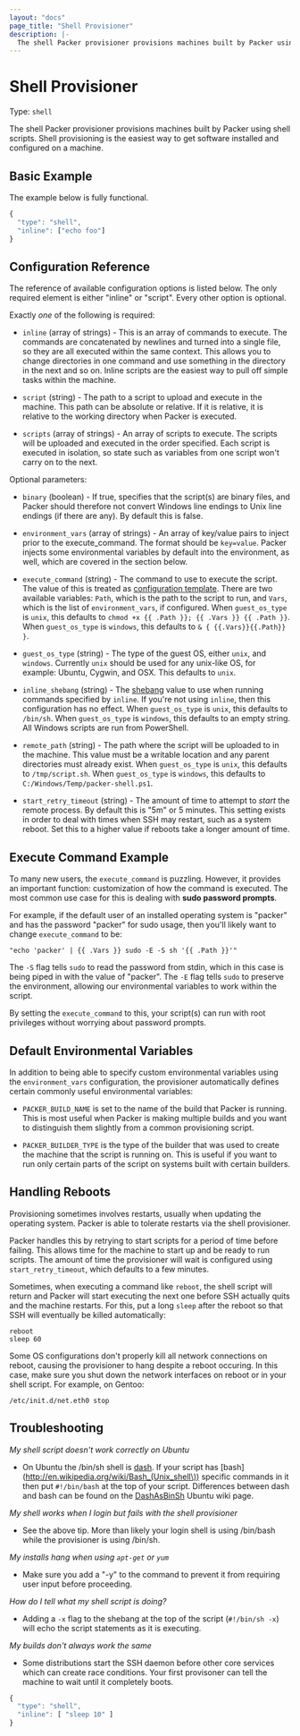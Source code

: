 ```yaml
---
layout: "docs"
page_title: "Shell Provisioner"
description: |-
  The shell Packer provisioner provisions machines built by Packer using shell scripts. Shell provisioning is the easiest way to get software installed and configured on a machine.
---
```


# Shell Provisioner

Type: `shell`

The shell Packer provisioner provisions machines built by Packer using shell scripts.
Shell provisioning is the easiest way to get software installed and configured
on a machine.

## Basic Example

The example below is fully functional.

```javascript
{
  "type": "shell",
  "inline": ["echo foo"]
}
```

## Configuration Reference

The reference of available configuration options is listed below. The only
required element is either "inline" or "script". Every other option is optional.

Exactly _one_ of the following is required:

* `inline` (array of strings) - This is an array of commands to execute.
  The commands are concatenated by newlines and turned into a single file,
  so they are all executed within the same context. This allows you to
  change directories in one command and use something in the directory in
  the next and so on. Inline scripts are the easiest way to pull off simple
  tasks within the machine.

* `script` (string) - The path to a script to upload and execute in the machine.
  This path can be absolute or relative. If it is relative, it is relative
  to the working directory when Packer is executed.

* `scripts` (array of strings) - An array of scripts to execute. The scripts
  will be uploaded and executed in the order specified. Each script is executed
  in isolation, so state such as variables from one script won't carry on to
  the next.

Optional parameters:

* `binary` (boolean) - If true, specifies that the script(s) are binary
   files, and Packer should therefore not convert Windows line endings to
   Unix line endings (if there are any). By default this is false.

* `environment_vars` (array of strings) - An array of key/value pairs
  to inject prior to the execute_command. The format should be
  `key=value`. Packer injects some environmental variables by default
  into the environment, as well, which are covered in the section below.

* `execute_command` (string) - The command to use to execute the script.
  The value of this is treated as [configuration template](/docs/templates/configuration-templates.html).
  There are two available variables: `Path`, which is
  the path to the script to run, and `Vars`, which is the list of
  `environment_vars`, if configured.
  When `guest_os_type` is `unix`, this defaults to `chmod +x {{ .Path }}; {{ .Vars }} {{ .Path }}`.
  When `guest_os_type` is `windows`, this defaults to `& { {{.Vars}}{{.Path}} }`.

* `guest_os_type` (string) - The type of the guest OS, either `unix`, and `windows`.
  Currently `unix` should be used for any unix-like OS, for example: Ubuntu,
  Cygwin, and OSX. This defaults to `unix`.

* `inline_shebang` (string) - The
  [shebang](http://en.wikipedia.org/wiki/Shebang_%28Unix%29) value to use when
  running commands specified by `inline`.
  If you're not using `inline`, then this configuration has no effect.
  When `guest_os_type` is `unix`, this defaults to `/bin/sh`.
  When `guest_os_type` is `windows`, this defaults to an empty string. All
  Windows scripts are run from PowerShell.

* `remote_path` (string) - The path where the script will be uploaded to
  in the machine. This value must be
  a writable location and any parent directories must already exist.
  When `guest_os_type` is `unix`, this defaults to `/tmp/script.sh`.
  When `guest_os_type` is `windows`, this defaults to
  `C:/Windows/Temp/packer-shell.ps1`.

* `start_retry_timeout` (string) - The amount of time to attempt to
  _start_ the remote process. By default this is "5m" or 5 minutes. This
  setting exists in order to deal with times when SSH may restart, such as
  a system reboot. Set this to a higher value if reboots take a longer
  amount of time.

## Execute Command Example

To many new users, the `execute_command` is puzzling. However, it provides
an important function: customization of how the command is executed. The
most common use case for this is dealing with **sudo password prompts**.

For example, if the default user of an installed operating system is "packer"
and has the password "packer" for sudo usage, then you'll likely want to
change `execute_command` to be:

```text
"echo 'packer' | {{ .Vars }} sudo -E -S sh '{{ .Path }}'"
```

The `-S` flag tells `sudo` to read the password from stdin, which in this
case is being piped in with the value of "packer". The `-E` flag tells `sudo`
to preserve the environment, allowing our environmental variables to work
within the script.

By setting the `execute_command` to this, your script(s) can run with
root privileges without worrying about password prompts.

## Default Environmental Variables

In addition to being able to specify custom environmental variables using
the `environment_vars` configuration, the provisioner automatically
defines certain commonly useful environmental variables:

* `PACKER_BUILD_NAME` is set to the name of the build that Packer is running.
  This is most useful when Packer is making multiple builds and you want to
  distinguish them slightly from a common provisioning script.

* `PACKER_BUILDER_TYPE` is the type of the builder that was used to create
  the machine that the script is running on. This is useful if you want to
  run only certain parts of the script on systems built with certain builders.

## Handling Reboots

Provisioning sometimes involves restarts, usually when updating the operating
system. Packer is able to tolerate restarts via the shell provisioner.

Packer handles this by retrying to start scripts for a period of time
before failing. This allows time for the machine to start up and be ready
to run scripts. The amount of time the provisioner will wait is configured
using `start_retry_timeout`, which defaults to a few minutes.

Sometimes, when executing a command like `reboot`, the shell script will
return and Packer will start executing the next one before SSH actually
quits and the machine restarts. For this, put a long `sleep` after the
reboot so that SSH will eventually be killed automatically:

```text
reboot
sleep 60
```

Some OS configurations don't properly kill all network connections on
reboot, causing the provisioner to hang despite a reboot occuring.
In this case, make sure you shut down the network interfaces
on reboot or in your shell script. For example, on Gentoo:

```text
/etc/init.d/net.eth0 stop
```

## Troubleshooting

*My shell script doesn't work correctly on Ubuntu*

* On Ubuntu the /bin/sh shell is
[dash](http://en.wikipedia.org/wiki/Debian_Almquist_shell). If your script has
[bash](http://en.wikipedia.org/wiki/Bash_(Unix_shell\)) specific commands in it
then put `#!/bin/bash` at the top of your script. Differences
between dash and bash can be found on the [DashAsBinSh](https://wiki.ubuntu.com/DashAsBinSh) Ubuntu wiki page.

*My shell works when I login but fails with the shell provisioner*

* See the above tip. More than likely your login shell is using /bin/bash
while the provisioner is using /bin/sh.

*My installs hang when using `apt-get` or `yum`*

* Make sure you add a "-y" to the command to prevent it from requiring
user input before proceeding.

*How do I tell what my shell script is doing?*

* Adding a `-x` flag to the shebang at the top of the script (`#!/bin/sh -x`)
will echo the script statements as it is executing.

*My builds don't always work the same*

* Some distributions start the SSH daemon before other core services which
can create race conditions. Your first provisoner can tell the machine to
wait until it completely boots.

```javascript
{
  "type": "shell",
  "inline": [ "sleep 10" ]
}
```
